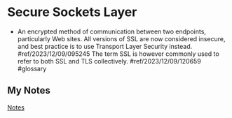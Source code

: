 # Secure Sockets Layer
- An encrypted method of communication between two endpoints, particularly Web sites. All versions of SSL are now considered insecure, and best practice is to use Transport Layer Security instead. #ref/2023/12/09/095245 The term SSL is however commonly used to refer to both SSL and TLS collectively. #ref/2023/12/09/120659 #glossary
## My Notes
[Notes](mynotes/secure-sockets-layer-notes.md)
